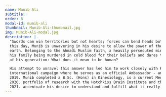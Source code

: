 ```yaml
---
name: Munib Ali
subtitle: 
order: 8
modal-id: munib-ali
thumbnail: Munib-Ali-thumbnail.jpg
img: Munib-Ali-modal.jpg
description: |-
  "Swords can win territories but not hearts; forces can bend heads but not minds". As a philosophy that he champions to
  this day, Munib is unwavering in his desire to allow the power of the pen and dialogue to reach the corners of the
  earth. Belonging to the Ahmadi Muslim faith, a heavily persecuted minority group, Munib has grown through members of
  his family being murdered in cold blood for their beliefs and dares to ask a question to himself, and indeed the rest
  of his generation: What does it mean to be human?

  His attempt to unravel this answer has led him to work closely with Humanity First, The Pathway to Peace - an
  international campaign where he serves as an official Ambassador - and The Common Denominator, which he founded in
  2019. Munib completed a B.Sc. (Hons) in Kinesiology, is a current Medical Student, and has developed a strong
  2020. portfolio of research with the Hotchkiss Brain Institute and the Human Performance Laboratory to further
  2021. accentuate his desire to understand and fulfill what it really means to be human.
---
```

